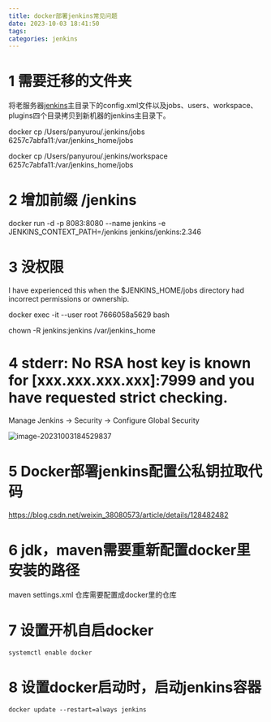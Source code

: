 ```yaml
---
title: docker部署jenkins常见问题
date: 2023-10-03 18:41:50
tags:
categories: jenkins
---
```


# 1 需要迁移的文件夹

将老服务器[jenkins](https://so.csdn.net/so/search?q=jenkins&spm=1001.2101.3001.7020)主目录下的config.xml文件以及jobs、users、workspace、plugins四个目录拷贝到新机器的jenkins主目录下。

docker cp /Users/panyurou/.jenkins/jobs  6257c7abfa11:/var/jenkins_home/jobs

docker cp /Users/panyurou/.jenkins/workspace  6257c7abfa11:/var/jenkins_home/jobs

# 2 增加前缀 /jenkins

docker run -d -p 8083:8080 --name jenkins -e JENKINS_CONTEXT_PATH=/jenkins jenkins/jenkins:2.346

# 3 没权限 

I have experienced this when the $JENKINS_HOME/jobs directory had incorrect permissions or ownership.

docker exec -it --user root 7666058a5629 bash

chown -R jenkins:jenkins /var/jenkins_home

# 4 stderr: No RSA host key is known for [xxx.xxx.xxx.xxx]:7999 and you have requested strict checking.

Manage Jenkins -> Security -> Configure Global Security

![image-20231003184529837](https://panyuro.oss-cn-beijing.aliyuncs.com/image-20231003184529837.png)

# 5 Docker部署jenkins配置公私钥拉取代码

https://blog.csdn.net/weixin_38080573/article/details/128482482

# 6 jdk，maven需要重新配置docker里安装的路径

maven settings.xml 仓库需要配置成docker里的仓库

# 7 设置开机自启docker

```
systemctl enable docker
```

# 8 设置docker启动时，启动jenkins容器

```shell
docker update --restart=always jenkins
```


